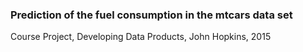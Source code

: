 ### Prediction of the fuel consumption in the mtcars data set

Course Project, Developing Data Products, John Hopkins, 2015
